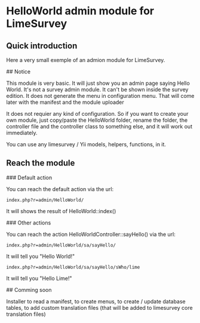 # HelloWorld admin module for LimeSurvey


## Quick introduction
Here a very small exemple of an admion module for  LimeSurvey.

## Notice

This module is very basic. It will just show you an admin page saying Hello World.
It's not a survey admin module. It can't be shown inside the survey edition.
It does not generate the menu in configuration menu. That will come later with the manifest and the module uploader

It does not requier any kind of configuration.
So if you want to create your own module, just copy/paste the HelloWorld folder, rename the folder, the controller file and the controller class to something else, and it will work out immediately.

You can use any limesurvey / Yii models, helpers, functions, in it.


## Reach the module


### Default action

You can reach the default action via the url:
```
index.php?r=admin/HelloWorld/
```

It will shows the result of HelloWorld::index()


### Other actions

You can reach the action HelloWorldController::sayHello() via the url:

```
index.php?r=admin/HelloWorld/sa/sayHello/
```

It will tell you "Hello World!"

```
index.php?r=admin/HelloWorld/sa/sayHello/sWho/lime
```

It will tell you "Hello Lime!"


## Comming soon

Installer to read a manifest, to create menus, to create / update database tables, to add custom translation files (that will be added to limesurvey core translation files)
